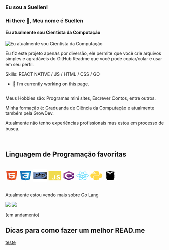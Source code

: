 ### Eu sou a Suellen!

### Hi there 👋, Meu nome é Suellen
#### Eu atualmente sou Cientista da Computação
![Eu atualmente sou Cientista da Computação](https://arturssmirnovs.github.io/github-profile-readme-generator/images/banner.png)

Eu fiz este projeto apenas por diversão, ele permite que você crie arquivos simples e agradáveis ​​do GitHub Readme que você pode copiar/colar e usar em seu perfil.

Skills: REACT NATIVE / JS / HTML / CSS / GO

- 🔭 I’m currently working on this page. 






##

<p>Meus Hobbies são: Programas mini sites, Escrever Contos, entre outros.</p>

<p>Minha formação é: Graduanda de Ciência da Computação e atualmente também pela GrowDev.</p>

<p>Atualmente não tenho experiências profissionais mas estou em processo de busca.</p>


 <br>

## Linguagem de Programação favoritas

<div style="display: inline_block"><br>
  <img align="center" alt="HTML" height="30" width="40" src="https://raw.githubusercontent.com/devicons/devicon/master/icons/html5/html5-original.svg">
  <img align="center" alt="CSS" height="30" width="40" src="https://raw.githubusercontent.com/devicons/devicon/master/icons/css3/css3-original.svg">
  <img align="center" alt="PHP" height="43" width="45" src="https://raw.githubusercontent.com/devicons/devicon/master/icons/php/php-original.svg">
  <img align="center" alt="Js" height="30" width="40" src="https://raw.githubusercontent.com/devicons/devicon/master/icons/javascript/javascript-plain.svg">
  
  <img align="center" alt="CSharp" height="30" width="40" src="https://raw.githubusercontent.com/devicons/devicon/master/icons/csharp/csharp-original.svg">
  <img align="center" alt="React" height="30" width="40" src="https://raw.githubusercontent.com/devicons/devicon/master/icons/react/react-original.svg">
  <img align="center" alt="Python" height="30" width="40" src="https://raw.githubusercontent.com/devicons/devicon/master/icons/python/python-plain.svg">
  <img align="center" alt="GO" height="30" width="40" src="https://raw.githubusercontent.com/devicons/devicon/master/icons/go/go-plain.svg">
</div>

##

<p>Atualmente estou vendo mais sobre Go Lang</p>

<div> 
  <a href = "mailto:suellen.org@gmail.com"><img src="https://img.shields.io/badge/Gmail-D14836?style=for-the-badge&logo=gmail&logoColor=white" target="_blank"></a>
  <a href="https://www.linkedin.com/in/suellen-miranda-amorim/" target="_blank"><img src="https://img.shields.io/badge/-LinkedIn-%230077B5?style=for-the-badge&logo=linkedin&logoColor=white" target="_blank"></a> 
 
  <p>
    (em andamento)
  </p>

</div>


## Dicas para como fazer um melhor READ.me
[teste](www.google.com)
